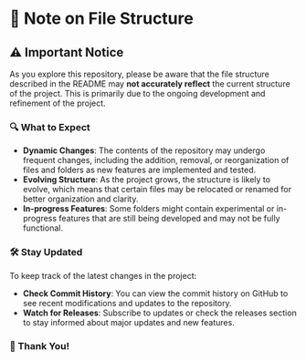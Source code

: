 # 📁 Note on File Structure

## ⚠️ Important Notice

As you explore this repository, please be aware that the file structure described in the README may **not accurately reflect** the current structure of the project. This is primarily due to the ongoing development and refinement of the project.

### 🔍 What to Expect

- **Dynamic Changes**: The contents of the repository may undergo frequent changes, including the addition, removal, or reorganization of files and folders as new features are implemented and tested.
- **Evolving Structure**: As the project grows, the structure is likely to evolve, which means that certain files may be relocated or renamed for better organization and clarity.
- **In-progress Features**: Some folders might contain experimental or in-progress features that are still being developed and may not be fully functional.

### 🛠️ Stay Updated

To keep track of the latest changes in the project:

- **Check Commit History**: You can view the commit history on GitHub to see recent modifications and updates to the repository.
- **Watch for Releases**: Subscribe to updates or check the releases section to stay informed about major updates and new features.

### 🌟 Thank You!

